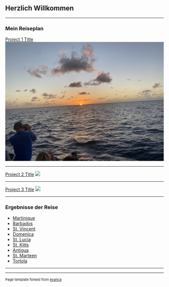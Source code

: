 ## Herzlich Willkommen

---

### Mein Reiseplan 

[Project 1 Title](/sample_page.md)
<img src="images/IMG_6025.jpg?raw=true"/>

---
[Project 2 Title](/pdf/sample_presentation.pdf)
<img src="images/dummy_thumbnail.jpg?raw=true"/>

---
[Project 3 Title](http://example.com/)
<img src="images/dummy_thumbnail.jpg?raw=true"/>

---

### Ergebnisse der Reise

- [Martinique](http://example.com/)
- [Barbados](http://example.com/)
- [St. Vincent](http://example.com/)
- [Domenica](http://example.com/)
- [St. Lucia](http://example.com/)
- [St. Kitts](http://example.com/)
- [Antigua](http://example.com/)
- [St. Marteen](http://example.com/)
- [Tortola](http://example.com/)

---




---
<p style="font-size:11px">Page template forked from <a href="https://github.com/evanca/quick-portfolio">evanca</a></p>
<!-- Remove above link if you don't want to attibute -->
